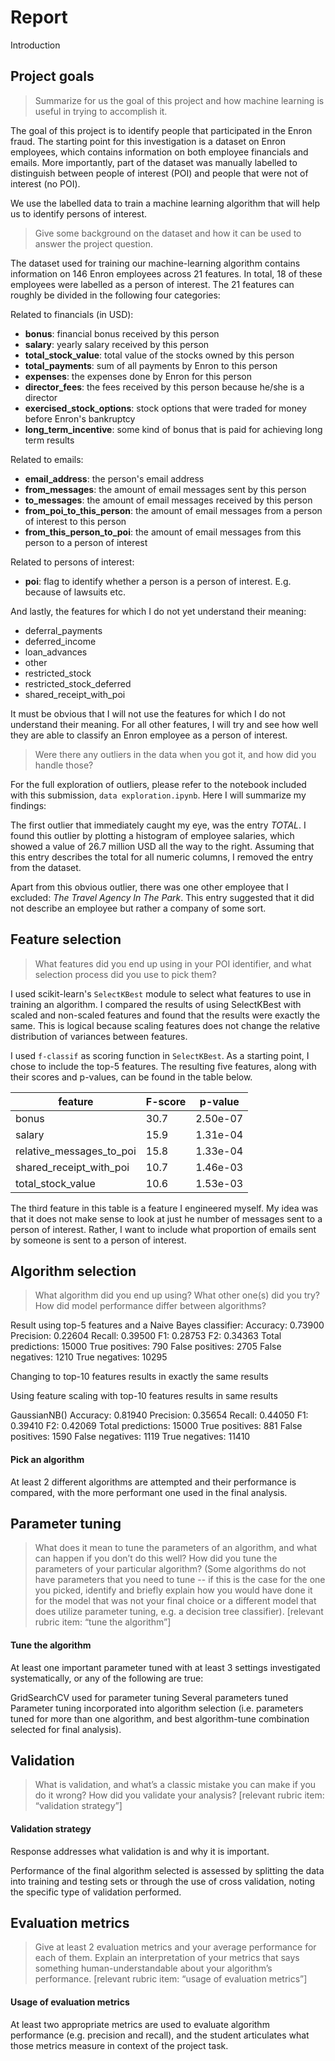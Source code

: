 # Report
Introduction

## Project goals
>Summarize for us the goal of this project and how machine learning is useful in trying to accomplish it.

The goal of this project is to identify people that participated in the Enron fraud. The starting point for this investigation is a dataset on Enron employees, which contains information on both employee financials and emails. More importantly, part of the dataset was manually labelled to distinguish between people of interest (POI) and people that were not of interest (no POI).

We use the labelled data to train a machine learning algorithm that will help us to identify persons of interest.

> Give some background on the dataset and how it can be used to answer the project question.

The dataset used for training our machine-learning algorithm contains information on 146 Enron employees across 21 features. In total, 18 of these employees were labelled as a person of interest. The 21 features can roughly be divided in the following four categories:

Related to financials (in USD):
- **bonus**: financial bonus received by this person
- **salary**: yearly salary received by this person
- **total_stock_value**: total value of the stocks owned by this person
- **total_payments**: sum of all payments by Enron to this person
- **expenses**: the expenses done by Enron for this person
- **director_fees**: the fees received by this person because he/she is a director
- **exercised_stock_options**: stock options that were traded for money before Enron's bankruptcy
- **long_term_incentive**: some kind of bonus that is paid for achieving long term results

Related to emails:
- **email_address**: the person's email address
- **from_messages**: the amount of email messages sent by this person
- **to_messages**: the amount of email messages received by this person
- **from_poi_to_this_person**: the amount of email messages from a person of interest to this person
- **from_this_person_to_poi**: the amount of email messages from this person to a person of interest

Related to persons of interest:
- **poi**: flag to identify whether a person is a person of interest. E.g. because of lawsuits etc.

And lastly, the features for which I do not yet understand their meaning:
- deferral_payments
- deferred_income
- loan_advances
- other
- restricted_stock
- restricted_stock_deferred
- shared_receipt_with_poi

It must be obvious that I will not use the features for which I do not understand their meaning. For all other features, I will try and see how well they are able to classify an Enron employee as a person of interest.

> Were there any outliers in the data when you got it, and how did you handle those?

For the full exploration of outliers, please refer to the notebook included with this submission, `data exploration.ipynb`. Here I will summarize my findings:

The first outlier that immediately caught my eye, was the entry *TOTAL*. I found this outlier by plotting a histogram of employee salaries, which showed a value of 26.7 million USD all the way to the right. Assuming that this entry describes the total for all numeric columns, I removed the entry from the dataset.

Apart from this obvious outlier, there was one other employee that I excluded: *The Travel Agency In The Park*. This entry suggested that it did not describe an employee but rather a company of some sort.

## Feature selection
> What features did you end up using in your POI identifier, and what selection process did you use to pick them?

I used scikit-learn's `SelectKBest` module to select what features to use in training an algorithm. I compared the results of using SelectKBest with scaled and non-scaled features and found that the results were exactly the same. This is logical because scaling features does not change the relative distribution of variances between features.

I used `f-classif` as scoring function in `SelectKBest`. As a starting point, I chose to include the top-5 features. The resulting five features, along with their scores and p-values, can be found in the table below.

| feature  | F-score  | p-value  |
|----------|--------|----------|
| bonus  | 30.7  | 2.50e-07  |
| salary  | 15.9  | 1.31e-04  |
| relative_messages_to_poi  | 15.8  |  1.33e-04 |
| shared_receipt_with_poi  | 10.7   | 1.46e-03 |
| total_stock_value  | 10.6 | 1.53e-03 |

The third feature in this table is a feature I engineered myself. My idea was that it does not make sense to look at just he number of messages sent to a person of interest. Rather, I want to include what proportion of emails sent by someone is sent to a person of interest.

## Algorithm selection
> What algorithm did you end up using? What other one(s) did you try? How did model performance differ between algorithms?

Result using top-5 features and a Naive Bayes classifier:
Accuracy: 0.73900       Precision: 0.22604      Recall: 0.39500 F1: 0.28753     F2: 0.34363
Total predictions: 15000        True positives:  790    False positives: 2705   False negatives: 1210   True negatives: 10295

Changing to top-10 features results in exactly the same results

Using feature scaling with top-10 features results in same results

GaussianNB()
Accuracy: 0.81940       Precision: 0.35654      Recall: 0.44050 F1: 0.39410     F2: 0.42069
        Total predictions: 15000        True positives:  881    False positives: 1590   False negatives: 1119   True negatives: 11410

#### Pick an algorithm
At least 2 different algorithms are attempted and their performance is compared, with the more performant one used in the final analysis.

## Parameter tuning
>What does it mean to tune the parameters of an algorithm, and what can happen if you don’t do this well?  How did you tune the parameters of your particular algorithm? (Some algorithms do not have parameters that you need to tune -- if this is the case for the one you picked, identify and briefly explain how you would have done it for the model that was not your final choice or a different model that does utilize parameter tuning, e.g. a decision tree classifier).  [relevant rubric item: “tune the algorithm”]

#### Tune the algorithm
At least one important parameter tuned with at least 3 settings investigated systematically, or any of the following are true:

GridSearchCV used for parameter tuning
Several parameters tuned
Parameter tuning incorporated into algorithm selection (i.e. parameters tuned for more than one algorithm, and best algorithm-tune combination selected for final analysis).


## Validation
>What is validation, and what’s a classic mistake you can make if you do it wrong? How did you validate your analysis?  [relevant rubric item: “validation strategy”]


#### Validation strategy
Response addresses what validation is and why it is important.

Performance of the final algorithm selected is assessed by splitting the data into training and testing sets or through the use of cross validation, noting the specific type of validation performed.

## Evaluation metrics
>Give at least 2 evaluation metrics and your average performance for each of them.  Explain an interpretation of your metrics that says something human-understandable about your algorithm’s performance. [relevant rubric item: “usage of evaluation metrics”]

#### Usage of evaluation metrics
At least two appropriate metrics are used to evaluate algorithm performance (e.g. precision and recall), and the student articulates what those metrics measure in context of the project task.
